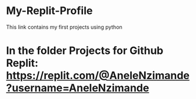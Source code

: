 # My-Replit-Profile
This link contains my first projects using python 
# In the folder Projects for Github Replit: https://replit.com/@AneleNzimande?username=AneleNzimande

